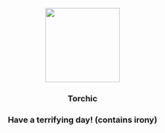 <p align="center">
    <img src="https://raw.githubusercontent.com/PokeAPI/sprites/master/sprites/pokemon/255.png" width="150" height="150">
</p>
<h3 align="center"> <b>Torchic</b></h3>
<h3 align="center">Have a terrifying day! (contains irony)</h3>
